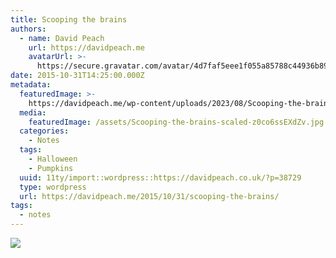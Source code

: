 ```yaml
---
title: Scooping the brains
authors:
  - name: David Peach
    url: https://davidpeach.me
    avatarUrl: >-
      https://secure.gravatar.com/avatar/4d7faf5eee1f055a85788c44936b8995eaab6dfb004e7854ec747ccb272e91ee?s=96&d=mm&r=g
date: 2015-10-31T14:25:00.000Z
metadata:
  featuredImage: >-
    https://davidpeach.me/wp-content/uploads/2023/08/Scooping-the-brains-scaled.jpg
  media:
    featuredImage: /assets/Scooping-the-brains-scaled-z0co6ssEXdZv.jpg
  categories:
    - Notes
  tags:
    - Halloween
    - Pumpkins
  uuid: 11ty/import::wordpress::https://davidpeach.co.uk/?p=38729
  type: wordpress
  url: https://davidpeach.me/2015/10/31/scooping-the-brains/
tags:
  - notes
---
```

[![](/assets/Scooping-the-brains-1024x758-HeguZtuKriLN.jpg)](/assets/Scooping-the-brains-1024x758-HeguZtuKriLN.jpg)